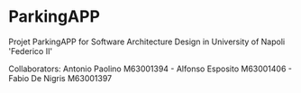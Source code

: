 # ParkingAPP
Projet ParkingAPP for Software Architecture Design in University of Napoli 'Federico II'

Collaborators: Antonio Paolino M63001394 - Alfonso Esposito M63001406 - Fabio De Nigris M63001397

